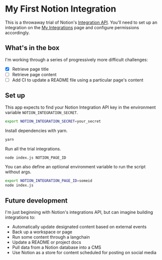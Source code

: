 # My First Notion Integration

This is a throwaway trial of Notion's [Integration API](https://www.notion.so/integrations/all). You'll need to set up an integration on the [My Integrations](https://www.notion.so/my-integration) page and configure permissions accordingly.

## What's in the box

I'm working through a series of progressively more difficult challenges:

- [x] Retrieve page title
- [ ] Retrieve page content
- [ ] Add CI to update a README file using a particular page's content

## Set up

This app expects to find your Notion Integration API key in the environment variable `NOTION_INTEGRATION_SECRET`.

```bash
export NOTION_INTEGRATION_SECRET=your_secret
```

Install dependencies with yarn.

```bash
yarn
```

Run all the trial integrations.

```bash
node index.js NOTION_PAGE_ID
```

You can also define an optiional environment variable to run the script without args.

```bash
export NOTION_INTEGRATION_PAGE_ID=someid
node index.js
```

## Future development

I'm just beginning with Notion's integrations API, but can imagine building integrations to:

- Automatically update designated content based on external events
- Back up a workspace or page
- Run some content through a langchain
- Update a README or project docs
- Pull data from a Notion database into a CMS
- Use Notion as a store for content scheduled for posting on social media